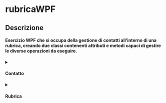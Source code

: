 # rubricaWPF
## Descrizione
#### Esercizio WPF che si occupa della gestione di contatti all'interno di una rubrica, creando due classi contenenti attributi e metodi capaci di gestire le diverse operazioni da eseguire.

<details>
  <summary><h4>Contatto</h4></summary>
  La prima cosa da fare sarà creare la classe <b><i>Contatto</i></b> con i suoi attributi e metodi.
  <br>
  <details>
    <summary>Attributi</summary>

    ```c#
    internal class Contatto
    {
        private int numero;
        private string nome;
        private string cognome;
    ```
    Iniziamo col creare gli attributi necessari : <b><i>numero</i></b>, <b><i>nome</i></b> e <b><i>cognome</i></b>. Li dichiariamo come privati, di modo che non siano direttamente modificabili, rispettando così l'incapsulamento.<br>
 
    ```c#
        public int Numero { get => numero; set => numero = value; }
        public string Nome { get => nome; set => nome = value; }
        public string Cognome { get => cognome; set => cognome = value; }
    ```

    Proseguiamo poi col creare una property per attributo, di modo da poterci accedere al di fuori della nostra classe.
  </details>

  <details>
    <summary>Metodi</summary>
    Proseguiamo poi col creare i metodi necessari alla nostra classe <b><i>Contatto</i></b>
  </details>
</details>

<details>
  <summary><h4>Rubrica</h4></summary>
  Proseguiamo ora con la creazione della nostra classe rubrica, che dovrà essere in grado di gestire ino a 100 oggetti di tipo <b><i>Contatto</i></b>.

  <details>
    <summary>Attributi</summary>
  </details>
  <br>
    <details>
    <summary>Metodi</summary>
  </details>
</details>








